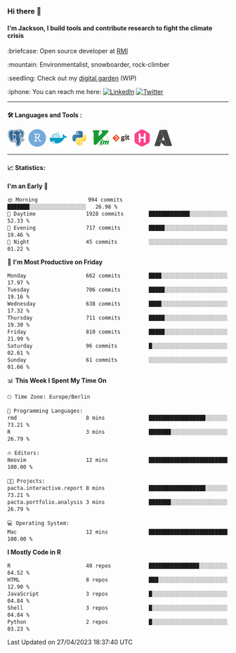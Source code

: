 ### Hi there :wave:
#### I'm Jackson, I build tools and contribute research to fight the climate crisis
<p> :briefcase: Open source developer at <a href="https://rmi.org/" alt="RMI">RMI</a></p>
<p> :mountain: Environmentalist, snowboarder, rock-climber</p>
<p> :seedling: Check out my <a href="https://jdhoffa.github.io/" alt="digital garden">digital garden</a> (WIP) </p>

<p>
:iphone: You can reach me here:
<a href="https://www.linkedin.com/in/jackson-hoffart/"><img src="https://img.shields.io/badge/LinkedIn-0A66C2?logo=linkedin&logoColor=fff&style=flat-square" alt="LinkedIn"/></a>
<a href="https://twitter.com/jdhoffart"><img src="https://img.shields.io/badge/Twitter-1D9BF0?logo=twitter&logoColor=fff&style=flat-square" alt="Twitter"/></a>
</p>

---

#### :hammer_and_wrench: Languages and Tools :
<div>
 <a href="https://www.postgresql.org/"><img src="https://github.com/devicons/devicon/blob/master/icons/postgresql/postgresql-plain.svg" title="postgresql" **alt="postgresql" width="40" height="40"/></a>&nbsp;
 <a href="https://posit.co/downloads/"><img src="https://github.com/devicons/devicon/blob/master/icons/rstudio/rstudio-plain.svg" title="rstudio" **alt="RStudio" width="40" height="40"/></a>&nbsp;
 <a href="https://www.docker.com/"><img src="https://github.com/devicons/devicon/blob/master/icons/docker/docker-plain.svg" title="docker" **alt="docker" width="40" height="40"/></a>&nbsp;
 <a href="https://www.python.org/"><img src="https://github.com/devicons/devicon/blob/master/icons/python/python-original.svg" title="python" **alt="python" width="40" height="40"/></a>&nbsp; 
 <a href="https://www.vim.org/"><img src="https://github.com/devicons/devicon/blob/master/icons/vim/vim-plain.svg" title="vim" **alt="vim" width="40" height="40"/></a>&nbsp;
 <a href="https://git-scm.com/"><img src="https://github.com/devicons/devicon/blob/master/icons/git/git-original-wordmark.svg" title="git" **alt="git" width="40" height="40"/></a>&nbsp;
 <a href="https://gohugo.io/"><img src="https://github.com/devicons/devicon/blob/master/icons/hugo/hugo-plain.svg" title="hugo" **alt="hugo" width="40" height="40"/></a>&nbsp;
 <a href="https://azure.microsoft.com/"><img src="https://github.com/devicons/devicon/blob/master/icons/azure/azure-plain.svg" title="azure" **alt="azure" width="40" height="40"/></a>
</div>

---
  
  

#### :chart_with_upwards_trend: Statistics:

 
<!--START_SECTION:waka-->
**I'm an Early 🐤** 

```text
🌞 Morning                994 commits         ███████░░░░░░░░░░░░░░░░░░   26.98 % 
🌆 Daytime                1928 commits        █████████████░░░░░░░░░░░░   52.33 % 
🌃 Evening                717 commits         █████░░░░░░░░░░░░░░░░░░░░   19.46 % 
🌙 Night                  45 commits          ░░░░░░░░░░░░░░░░░░░░░░░░░   01.22 % 
```
📅 **I'm Most Productive on Friday** 

```text
Monday                   662 commits         ████░░░░░░░░░░░░░░░░░░░░░   17.97 % 
Tuesday                  706 commits         █████░░░░░░░░░░░░░░░░░░░░   19.16 % 
Wednesday                638 commits         ████░░░░░░░░░░░░░░░░░░░░░   17.32 % 
Thursday                 711 commits         █████░░░░░░░░░░░░░░░░░░░░   19.30 % 
Friday                   810 commits         █████░░░░░░░░░░░░░░░░░░░░   21.99 % 
Saturday                 96 commits          █░░░░░░░░░░░░░░░░░░░░░░░░   02.61 % 
Sunday                   61 commits          ░░░░░░░░░░░░░░░░░░░░░░░░░   01.66 % 
```


📊 **This Week I Spent My Time On** 

```text
🕑︎ Time Zone: Europe/Berlin

💬 Programming Languages: 
rmd                      8 mins              ██████████████████░░░░░░░   73.21 % 
R                        3 mins              ███████░░░░░░░░░░░░░░░░░░   26.79 % 

🔥 Editors: 
Neovim                   12 mins             █████████████████████████   100.00 % 

🐱‍💻 Projects: 
pacta.interactive.report 8 mins              ██████████████████░░░░░░░   73.21 % 
pacta.portfolio.analysis 3 mins              ███████░░░░░░░░░░░░░░░░░░   26.79 % 

💻 Operating System: 
Mac                      12 mins             █████████████████████████   100.00 % 
```

**I Mostly Code in R** 

```text
R                        40 repos            ████████████████░░░░░░░░░   64.52 % 
HTML                     8 repos             ███░░░░░░░░░░░░░░░░░░░░░░   12.90 % 
JavaScript               3 repos             █░░░░░░░░░░░░░░░░░░░░░░░░   04.84 % 
Shell                    3 repos             █░░░░░░░░░░░░░░░░░░░░░░░░   04.84 % 
Python                   2 repos             █░░░░░░░░░░░░░░░░░░░░░░░░   03.23 % 
```




 Last Updated on 27/04/2023 18:37:40 UTC
<!--END_SECTION:waka-->
